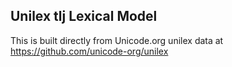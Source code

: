 Unilex tlj Lexical Model
----------------------

This is built directly from Unicode.org unilex data at
https://github.com/unicode-org/unilex
